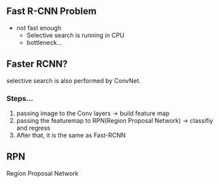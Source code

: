 ## Fast R-CNN Problem
- not fast enough
  - Selective search is running in CPU
  - bottleneck...
  
## Faster RCNN?
selective search is also performed by ConvNet.

### Steps...
1. passing image to the Conv layers -> build feature map
2. passing the featuremap to RPN(Region Proposal Network) -> classifiy and regress
3. After that, it is the same as Fast-RCNN

## RPN
Region Proposal Network
